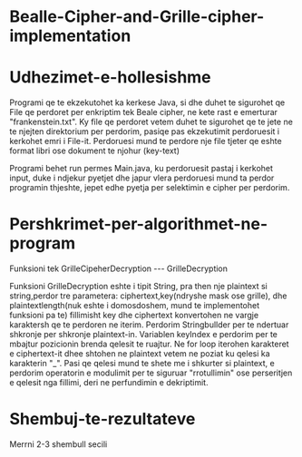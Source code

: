 # Bealle-Cipher-and-Grille-cipher-implementation

# Udhezimet-e-hollesishme

Programi qe te ekzekutohet ka kerkese Java, si dhe duhet te sigurohet qe File qe perdoret per enkriptim tek Beale cipher, ne kete rast
e emerturar "frankenstein.txt". Ky file qe perdoret vetem duhet te sigurohet qe te jete ne te njejten direktorium per perdorim, pasiqe pas ekzekutimit
perdoruesit i kerkohet emri i File-it. Perdoruesi mund te perdore nje file tjeter qe eshte format libri ose dokument te njohur (key-text)

Programi behet run permes Main.java, ku perdoruesit pastaj i kerkohet input, duke i ndjekur pyetjet dhe japur vlera perdoruesi mund ta perdor programin thjeshte, jepet edhe pyetja per selektimin e cipher per perdorim.


# Pershkrimet-per-algorithmet-ne-program



















Funksioni tek GrilleCipeherDecryption --- GrilleDecryption

Funksioni GrilleDecryption eshte i tipit String, pra then nje plaintext si string,perdor tre parametera: ciphertext,key(ndryshe mask ose grille), dhe plaintextlength(nuk eshte i domosdoshem, mund te implementohet funksioni pa te)
fillimisht key dhe ciphertext konvertohen ne vargje karaktersh qe te perdoren ne iterim. Perdorim Stringbullder per te ndertuar shkronje per shkronje plaintext-in. Variablen keyIndex e perdorim per te mbajtur pozicionin brenda qelesit te ruajtur. Ne for loop iterohen karakteret e ciphertext-it dhee shtohen ne plaintext vetem ne poziat ku qelesi ka karakterin "_". Pasi qe qelesi mund te shete me i shkurter si plaintext, e perdorim operatorin e modulimit per te siguruar "rrotullimin" ose perseritjen e  qelesit nga fillimi, deri ne perfundimin e dekriptimit. 

# Shembuj-te-rezultateve

Merrni 2-3 shembull secili 